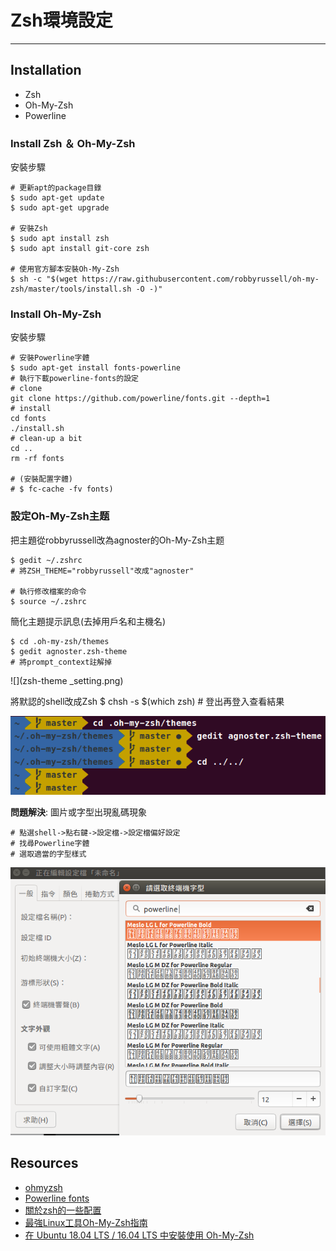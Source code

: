 # Zsh環境設定
---
## Installation
- Zsh
- Oh-My-Zsh
- Powerline

### Install Zsh ＆ Oh-My-Zsh
安裝步驟

	# 更新apt的package目錄
	$ sudo apt-get update
	$ sudo apt-get upgrade

	# 安裝Zsh
    $ sudo apt install zsh
    $ sudo apt install git-core zsh
    
    # 使用官方腳本安裝Oh-My-Zsh
    $ sh -c "$(wget https://raw.githubusercontent.com/robbyrussell/oh-my-zsh/master/tools/install.sh -O -)"

### Install Oh-My-Zsh
安裝步驟

	# 安裝Powerline字體
    $ sudo apt-get install fonts-powerline
	# 執行下載powerline-fonts的設定
	# clone
	git clone https://github.com/powerline/fonts.git --depth=1
	# install
	cd fonts
	./install.sh
	# clean-up a bit
	cd ..
	rm -rf fonts
	
    # (安裝配置字體)
    # $ fc-cache -fv fonts)

### 設定Oh-My-Zsh主题
把主題從robbyrussell改為agnoster的Oh-My-Zsh主题
	
    $ gedit ~/.zshrc
    # 將ZSH_THEME="robbyrussell"改成"agnoster"

	# 執行修改檔案的命令
	$ source ~/.zshrc

簡化主題提示訊息(去掉用戶名和主機名)

	$ cd .oh-my-zsh/themes
	$ gedit agnoster.zsh-theme
	# 將prompt_context註解掉

![](zsh-theme _setting.png)

將默認的shell改成Zsh 
	$ chsh -s $(which zsh)
    # 登出再登入查看結果

![](zsh.png)

**問題解決**: 圖片或字型出現亂碼現象

	# 點選shell->點右鍵->設定檔->設定檔偏好設定
    # 找尋Powerline字體
	# 選取適當的字型樣式

![](preference_setting.png)

## Resources
- [ohmyzsh](https://github.com/ohmyzsh/ohmyzsh)
- [Powerline fonts](https://github.com/powerline/fonts)
- [關於zsh的一些配置](https://blog.csdn.net/m765885195t/article/details/75353928)
- [最強Linux工具Oh-My-Zsh指南](https://www.twblogs.net/a/5b8e2ff52b717718834364c2/zh-cn)
- [在 Ubuntu 18.04 LTS / 16.04 LTS 中安裝使用 Oh-My-Zsh](https://medium.com/@wifferlin0505/%E5%9C%A8-ubuntu-16-04-lts-%E4%B8%AD%E5%AE%89%E8%A3%9D%E4%BD%BF%E7%94%A8-oh-my-zsh-cf92203ca8a2)




